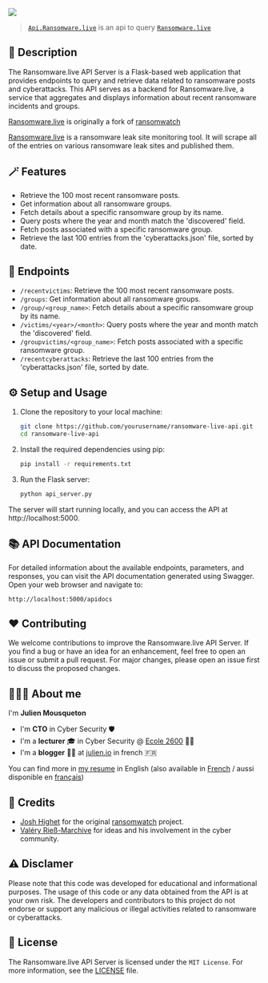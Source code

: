 ![](https://raw.githubusercontent.com/JMousqueton/ransomware.live/main/.github/ransomware.live.png)

>[`Api.Ransomware.live`](https://api.ransomware.live) is an api to query [`Ransomware.live`](https://ransomware.live)

## 🔬 Description

The Ransomware.live API Server is a Flask-based web application that provides endpoints to query and retrieve data related to ransomware posts and cyberattacks. This API serves as a backend for Ransomware.live, a service that aggregates and displays information about recent ransomware incidents and groups.

[Ransomware.live](https://ransomware.live) is originally a fork of [ransomwatch](https://github.com/joshhighet/ransomwatch) 

[Ransomware.live](https://ransomware.live) is a ransomware leak site monitoring tool. It will scrape all of the entries on various ransomware leak sites and published them.

## 🪄 Features

- Retrieve the 100 most recent ransomware posts.
- Get information about all ransomware groups.
- Fetch details about a specific ransomware group by its name.
- Query posts where the year and month match the 'discovered' field.
- Fetch posts associated with a specific ransomware group.
- Retrieve the last 100 entries from the 'cyberattacks.json' file, sorted by date.

## 📍 Endpoints

- `/recentvictims`: Retrieve the 100 most recent ransomware posts.
- `/groups`: Get information about all ransomware groups.
- `/group/<group_name>`: Fetch details about a specific ransomware group by its name.
- `/victims/<year>/<month>`: Query posts where the year and month match the 'discovered' field.
- `/groupvictims/<group_name>`: Fetch posts associated with a specific ransomware group.
- `/recentcyberattacks`: Retrieve the last 100 entries from the 'cyberattacks.json' file, sorted by date.

## ⚙️ Setup and Usage

1. Clone the repository to your local machine:

   ```bash
   git clone https://github.com/yourusername/ransomware-live-api.git
   cd ransomware-live-api
   ```

2. Install the required dependencies using pip:

    ```bash
    pip install -r requirements.txt
    ```

3. Run the Flask server:

    ```bash
    python api_server.py
    ```

The server will start running locally, and you can access the API at http://localhost:5000.

## 📚 API Documentation

For detailed information about the available endpoints, parameters, and responses, you can visit the API documentation generated using Swagger. Open your web browser and navigate to:


    http://localhost:5000/apidocs


## ❤️ Contributing 

We welcome contributions to improve the Ransomware.live API Server. If you find a bug or have an idea for an enhancement, feel free to open an issue or submit a pull request. For major changes, please open an issue first to discuss the proposed changes.

## 👨🏼‍💼 About me 

I'm **Julien Mousqueton**

- I'm **CTO** in Cyber Security 🛡 
- I'm a **lecturer** 🎓 in Cyber Security @ [Ecole 2600](https://www.ecole2600.com) 🏴‍☠️
- I'm a **blogger** ✍🏻 at [julien.io](https://julien.io) in french 🇫🇷 

You can find more in [my resume](https://cv.julien.io) in English (also available in [French](https://cv.julien.io/fr) / aussi disponible en [français](https://cv.julien.io/fr))

## 🤩 Credits

- [Josh Highet](https://github.com/joshhighet) for the original [ransomwatch](https://github.com/joshhighet/ransomwatch) project. 
- [Valéry Rieß-Marchive](https://twitter.com/ValeryMarchive) for ideas and his involvement in the cyber community.

## ⚠️ Disclamer

Please note that this code was developed for educational and informational purposes. The usage of this code or any data obtained from the API is at your own risk. The developers and contributors to this project do not endorse or support any malicious or illegal activities related to ransomware or cyberattacks.

## 📜 License

The Ransomware.live API Server is licensed under the `MIT License`. For more information, see the [LICENSE](https://github.com/jmousqueton/api.ransomware.live/blob/main/LICENSE) file.
